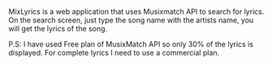 MixLyrics is a web application that uses Musixmatch API to search for lyrics. 
On the search screen, just type the song name with the artists name, you will get the lyrics of the song.

P.S: I have used Free plan of MusixMatch API so only 30% of the lyrics is displayed. For complete lyrics I need to use a commercial plan.
